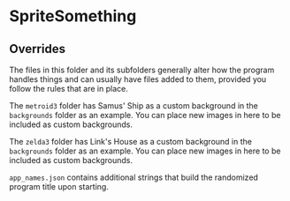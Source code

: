 # SpriteSomething

## Overrides

The files in this folder and its subfolders generally alter how the program handles things and can usually have files added to them, provided you follow the rules that are in place.

The `metroid3` folder has Samus' Ship as a custom background in the `backgrounds` folder as an example. You can place new images in here to be included as custom backgrounds.

The `zelda3` folder has Link's House as a custom background in the `backgrounds` folder as an example. You can place new images in here to be included as custom backgrounds.

`app_names.json` contains additional strings that build the randomized program title upon starting.
